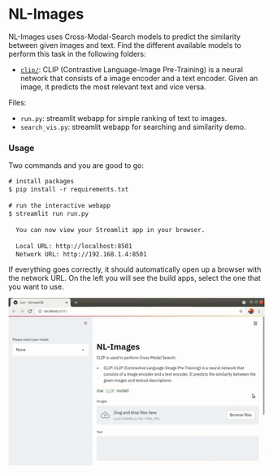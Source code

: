 # NL-Images

NL-Images uses Cross-Modal-Search models to predict the similarity between given images and text. Find the different available models to perform this task in the following folders:
- [`clip/`](./clip/): CLIP (Contrastive Language-Image Pre-Training) is a neural network that consists of a image encoder and a text encoder. Given an image, it predicts the most relevant text and vice versa.

Files:
- `run.py`: streamlit webapp for simple ranking of text to images.
- `search_vis.py`: streamlit webapp for searching and similarity demo.

### Usage

Two commands and you are good to go:
```
# install packages
$ pip install -r requirements.txt

# run the interactive webapp
$ streamlit run run.py

  You can now view your Streamlit app in your browser.

  Local URL: http://localhost:8501
  Network URL: http://192.168.1.4:8501

```

If everything goes correctly, it should automatically open up a browser with the network URL. On the left you will see the build apps, select the one that you want to use.

<img src="./usage.gif">
